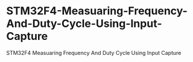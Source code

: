 # STM32F4-Measuaring-Frequency-And-Duty-Cycle-Using-Input-Capture
STM32F4 Measuaring Frequency And Duty Cycle Using Input Capture

